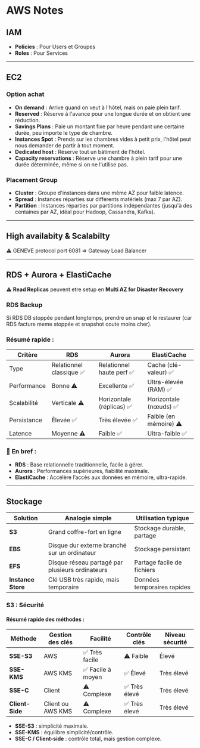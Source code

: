 # AWS Notes

## IAM
- **Policies** : Pour Users et Groupes
- **Roles** : Pour Services

---
## EC2
### Option achat
- **On demand** : Arrive quand on veut à l'hôtel, mais on paie plein tarif.
- **Reserved** : Réserve à l'avance pour une longue durée et on obtient une réduction.
- **Savings Plans** : Paie un montant fixe par heure pendant une certaine durée, peu importe le type de chambre.
- **Instances Spot** : Prends sur les chambres vides à petit prix, l'hôtel peut nous demander de partir à tout moment.
- **Dedicated host** : Réserve tout un bâtiment de l'hôtel.
- **Capacity reservations** : Réserve une chambre à plein tarif pour une durée déterminée, même si on ne l'utilise pas.

### Placement Group
- **Cluster** : Groupe d'instances dans une même AZ pour faible latence.
- **Spread** : Instances réparties sur différents matériels (max 7 par AZ).
- **Partition** : Instances réparties par partitions indépendantes (jusqu'à des centaines par AZ, idéal pour Hadoop, Cassandra, Kafka).

---
## High availabity & Scalabilty
⚠️ GENEVE protocol port 6081 => Gateway Load Balancer

---
## RDS + Aurora + ElastiCache
⚠️ **Read Replicas** peuvent etre setup en **Multi AZ for Disaster Recovery**

### RDS Backup
Si RDS DB stoppée pendant longtemps, prendre un snap et le restaurer (car RDS facture meme stoppée et snapshot coute moins cher).


### **Résumé rapide :**

| Critère            | RDS                      | Aurora                     | ElastiCache                 |
|--------------------|--------------------------|----------------------------|-----------------------------|
| Type               | Relationnel classique ✅ | Relationnel haute perf ✅  | Cache (clé-valeur) ✅       |
| Performance        | Bonne ⚠️                 | Excellente ✅              | Ultra-élevée (RAM) ✅       |
| Scalabilité        | Verticale ⚠️             | Horizontale (réplicas) ✅  | Horizontale (nœuds) ✅      |
| Persistance        | Élevée ✅                | Très élevée ✅             | Faible (en mémoire) ⚠️      |
| Latence            | Moyenne ⚠️               | Faible ✅                  | Ultra-faible ✅             |


### 🎯 **En bref :**
- **RDS** : Base relationnelle traditionnelle, facile à gérer.
- **Aurora** : Performances supérieures, fiabilité maximale.
- **ElastiCache** : Accélère l’accès aux données en mémoire, ultra-rapide.

---
## Stockage

| Solution        | Analogie simple                                      | Utilisation typique      |
|-----------------|------------------------------------------------------|--------------------------|
| **S3**          | Grand coffre-fort en ligne                           | Stockage durable, partage|
| **EBS**         | Disque dur externe branché sur un ordinateur         | Stockage persistant      |
| **EFS**         | Disque réseau partagé par plusieurs ordinateurs      | Partage facile de fichiers|
| **Instance Store**| Clé USB très rapide, mais temporaire               | Données temporaires rapides|

### S3 : Sécurité


#### **Résumé rapide des méthodes :**

| Méthode         | Gestion des clés    | Facilité            | Contrôle clés        | Niveau sécurité |
|-----------------|---------------------|---------------------|----------------------|-----------------|
| **SSE-S3**      | AWS                 | ✅ Très facile       | ⚠️ Faible            | Élevé           |
| **SSE-KMS**     | AWS KMS             | ✅ Facile à moyen    | ✅ Élevé             | Très élevé      |
| **SSE-C**       | Client              | ⚠️ Complexe         | ✅ Très élevé        | Très élevé      |
| **Client-Side** | Client ou AWS KMS   | ⚠️ Complexe         | ✅ Très élevé        | Très élevé      |

- **SSE-S3** : simplicité maximale.
- **SSE-KMS** : équilibre simplicité/contrôle.
- **SSE-C / Client-side** : contrôle total, mais gestion complexe.

